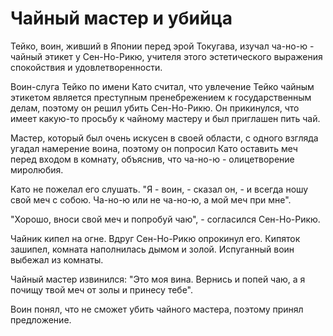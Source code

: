 # Чайный мастер и убийца

Тейко, воин, живший в Японии перед эрой Токугава, изучал ча-но-ю - чайный этикет у Сен-Но-Рикю, учителя этого эстетического выражения спокойствия и удовлетворенности.

Воин-слуга Тейко по имени Като считал, что увлечение Тейко чайным этикетом является преступным пренебрежением к государственным делам, поэтому он  решил убить Сен-Но-Рикю. Он прикинулся, что имеет какую-то просьбу к чайному мастеру и был приглашен пить чай.

Мастер, который был очень искусен в своей области, с одного взгляда угадал намерение воина, поэтому он попросил Като оставить меч перед входом в комнату, объяснив, что ча-но-ю - олицетворение миролюбия.

Като не пожелал его слушать. "Я - воин, - сказал он, - и всегда ношу свой меч с собою. Ча-но-ю или не ча-но-ю, а мой меч при мне".

"Хорошо, вноси свой меч и попробуй чаю", - согласился Сен-Но-Рикю.

Чайник кипел на огне. Вдруг Сен-Но-Рикю опрокинул его. Кипяток зашипел, комната наполнилась дымом и золой. Испуганный воин выбежал из комнаты.

Чайный мастер извинился: "Это моя вина. Вернись и попей чаю, а я почищу твой меч от золы и принесу тебе".

Воин понял, что не сможет убить чайного мастера, поэтому принял предложение.
